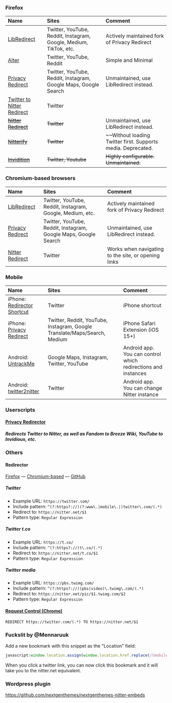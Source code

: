 ### Firefox
| Name                                                                                                | Sites                                                             | Comment                                                                                                                                       |
| :-------------------------------------------------------------------------------------------------- | :---------------------------------------------------------------- | :-------------------------------------------------------------------------------------------------------------------------------------------- |
| [LibRedirect](https://addons.mozilla.org/en-GB/firefox/addon/libredirect/)                          | Twitter, YouTube, Reddit, Instagram, Google, Medium, TikTok, etc. | Actively maintained fork of Privacy Redirect                 |
| [Alter](https://addons.mozilla.org/firefox/addon/alter/)                                            | Twitter, YouTube, Reddit                                          | Simple and Minimal                                           |
| [Privacy Redirect](https://addons.mozilla.org/firefox/addon/privacy-redirect/)                      | Twitter, YouTube, Reddit, Instagram, Google Maps, Google Search   | Unmaintained, use LibRedirect instead.                       |
| [Twitter to Nitter Redirect](https://addons.mozilla.org/firefox/addon/twitter-to-nitter-redirect/)  | Twitter                                                           |                                                              |
| ~~[Nitter Redirect](https://addons.mozilla.org/firefox/addon/nitter-redirect/)~~                    | ~~Twitter~~                                                       | Unmaintained, use LibRedirect instead.                       |
| ~~[Nitterify](https://addons.mozilla.org/firefox/addon/nitterify/)~~                                | ~~Twitter~~                                                       | ~~Without loading Twitter first. Supports media. Deprecated. |
| ~~[Invidition](https://addons.mozilla.org/firefox/addon/invidition/)~~                              | ~~Twitter, Youtube~~                                              | ~~Highly configurable. Unmaintained.~~                       |

### Chromium-based browsers
| Name                                                                                                            | Sites                                                           | Comment                                             |
| :-------------------------------------------------------------------------------------------------------------- | :-------------------------------------------------------------- | :-------------------------------------------------- |
| [LibRedirect](https://libredirect.github.io/download_chromium.html)                                             | Twitter, YouTube, Reddit, Instagram, Google, Medium, etc.       | Actively maintained fork of Privacy Redirect        |
| [Privacy Redirect](https://chrome.google.com/webstore/detail/privacy-redirect/pmcmeagblkinmogikoikkdjiligflglb) | Twitter, YouTube, Reddit, Instagram, Google Maps, Google Search | Unmaintained, use LibRedirect instead.              |
| [Nitter Redirect](https://chrome.google.com/webstore/detail/nitter-redirect/mohaicophfnifehkkkdbcejkflmgfkof)   | Twitter                                                         | Works when navigating to the site, or opening links |

### Mobile
| Name                                                                                             | Sites                                    | Comment                                                       |
| :----------------------------------------------------------------------------------------------- | :--------------------------------------- | :------------------------------------------------------------ |
| iPhone: [Redirector Shortcut](https://www.icloud.com/shortcuts/3e90ac68c77b45eb82cb18dab519ff76) | Twitter                                  | iPhone shortcut                                               |
| iPhone: [Privacy Redirect](https://apps.apple.com/app/privacy-redirect/id1578144015)             | Twitter, Reddit, YouTube, Instagram, Google Translate/Maps/Search, Medium | iPhone Safari Extension (iOS 15+) |
| Android: [UntrackMe](https://f-droid.org/packages/app.fedilab.nitterizeme/)                      | Google Maps, Instagram, Twitter, YouTube | Android app. You can control which redirections and instances |
| Android: [twitter2nitter](https://f-droid.org/uk/packages/eu.auct.twitter2nitter/)               | Twitter                                  | Android app. You can change Nitter instance                   |

### Userscripts
#### [Privacy Redirector](https://github.com/dybdeskarphet/privacy-redirector)
##### Redirects Twitter to Nitter, as well as Fandom to Breeze Wiki, YouTube to Invidious, etc.

### Others
#### Redirector
[Firefox](https://addons.mozilla.org/en-US/firefox/addon/redirector/) — [Chromium-based](https://chrome.google.com/webstore/detail/redirector/ocgpenflpmgnfapjedencafcfakcekcd) — [GitHub](https://github.com/einaregilsson/Redirector)

##### Twitter
- Example URL: `https://twitter.com/`
- Include pattern: `^(?:https?://)(?:www\.|mobile\.|)twitter\.com/(.*)`
- Redirect to: `https://nitter.net/$1`
- Pattern type: `Regular Expression`

##### Twitter t.co
- Example URL: `https://t.co/`
- Include pattern: `^(?:https?://)t\.co/(.*)`
- Redirect to: `https://nitter.net/t.co/$1`
- Pattern type: `Regular Expression`

##### Twitter media
- Example URL: `https://pbs.twimg.com/`
- Include pattern: `^(?:https?://)(pbs|video)\.twimg\.com/(.*)`
- Redirect to: `https://nitter.net/pic/$1.twimg.com/$2`
- Pattern type: `Regular Expression`

#### [Request Control (Chrome)](https://chrome.google.com/webstore/detail/request-control/gkadogdmakibilhnklflcgaennojgipd)
```
REDIRECT https://twitter.com/(.*) TO https://nitter.net/$1
```

### Fuckslit by @Mennaruuk

Add a new bookmark with this snippet as the "Location" field:
```js
javascript:window.location.assign(window.location.href.replace(/(mobile.)?twitter.com/,'nitter.net'))
```
When you click a twitter link, you can now click this bookmark and it will take you to the nitter.net equivalent.

### Wordpress plugin

https://github.com/nextgenthemes/nextgenthemes-nitter-embeds
